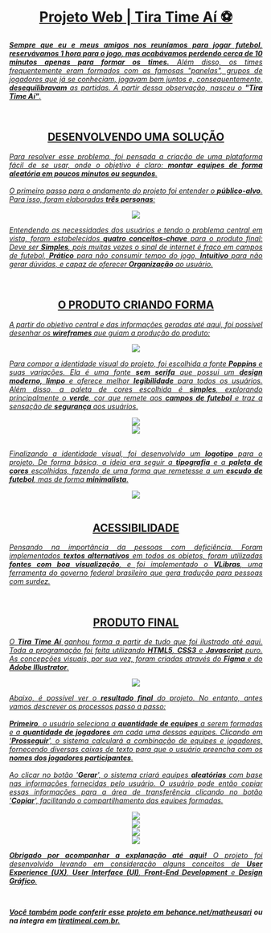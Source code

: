 <div align="center">
  <h1><a href="https://tiratimeai.com.br/">Projeto Web | Tira Time Aí ⚽</h1>
</div>

<p align="justify"><em><strong>Sempre que eu e meus amigos nos reuníamos para jogar futebol, reservávamos 1 hora para o jogo, mas acabávamos perdendo cerca de 10 minutos apenas para formar os times.</strong> Além disso, os times frequentemente eram formados com as famosas "panelas", grupos de jogadores que já se conheciam, jogavam bem juntos e, consequentemente, <strong>desequilibravam</strong> as partidas. A partir dessa observação, nasceu o <strong>"Tira Time Aí"</strong>.</em></p>

<br>

<h2 align="center"><strong>DESENVOLVENDO UMA SOLUÇÃO</strong></h2>

<p align="justify"><em>Para resolver esse problema, foi pensada a criação de uma plataforma fácil de se usar, onde o objetivo é claro: <strong>montar equipes de forma aleatória em poucos minutos ou segundos</strong>.
<br><br>
O primeiro passo para o andamento do projeto foi entender o <strong>público-alvo</strong>. Para isso, foram elaboradas <strong>três personas</strong>:
</em></p>

<div align="center">
   <img src="https://github.com/matheusari/matheusari/assets/114448911/be7ac3d3-f870-4b29-89e6-c368aeb06893">
</div>

<p align="justify"><em>Entendendo as necessidades dos usuários e tendo o problema central em vista, foram estabelecidos <strong>quatro conceitos-chave</strong> para o produto final: Deve ser <strong>Simples</strong>, pois muitas vezes o sinal de internet é fraco em campos de futebol, <strong>Prático</strong> para não consumir tempo do jogo, <strong>Intuitivo</strong> para não gerar dúvidas, e capaz de oferecer <strong>Organização</strong> ao usuário.</em></p>

<br>

<h2 align="center"><strong>O PRODUTO CRIANDO FORMA</strong></h2>

<p align="justify"><em>A partir do objetivo central e das informações geradas até aqui, foi possível desenhar os <strong>wireframes</strong> que guiam a produção do produto:</em></p>

<div align="center">
   <img src="https://github.com/matheusari/matheusari/assets/114448911/97f3ee9f-49f0-48a6-8940-75406dcabd473">
</div>

<p align="justify"><em>Para compor a identidade visual do projeto, foi escolhida a fonte <strong>Poppins</strong> e suas variações. Ela é uma fonte <strong>sem serifa</strong> que possui um <strong>design moderno, limpo</strong> e oferece melhor <strong>legibilidade</strong> para todos os usuários. Além disso, a paleta de cores escolhida é <strong>simples</strong>, explorando principalmente o <strong>verde</strong>, cor que remete aos <strong>campos de futebol</strong> e traz a sensação de <strong>segurança</strong> aos usuários.</em></p>

<div align="center">
   <img src="https://github.com/matheusari/matheusari/assets/114448911/c48d6a2b-e74c-4880-9511-8814870c8d71">
</div>

<div align="center">
   <img src="https://github.com/matheusari/matheusari/assets/114448911/7b40e227-c3f1-413b-8796-80ac6915b4b4">
</div>

<br>

<p align="justify"><em>Finalizando a identidade visual, foi desenvolvido um <strong>logotipo</strong> para o projeto. De forma básica, a ideia era seguir a <strong>tipografia</strong> e a <strong>paleta de cores</strong> escolhidas, fazendo de uma forma que remetesse a um <strong>escudo de futebol</strong>, mas de forma <strong>minimalista</strong>.</em></p>


<div align="center">
   <img src="https://github.com/matheusari/matheusari/assets/114448911/e3f9c5a7-4b73-44ec-81db-3f8bf95ebe5c">
</div>

<br>

<h2 align="center"><strong>ACESSIBILIDADE</strong></h2>

<p align="justify"><em>Pensando na importância da <stronginclusão</strong, o site possui algumas adaptações para <strong>pessoas com deficiência</strong>. Foram implementados <strong>textos alternativos</strong> em todos os objetos, foram utilizadas <strong>fontes com boa visualização</strong>, e foi implementado o <strong>VLibras</strong>, uma ferramenta do governo federal brasileiro que gera tradução para pessoas com surdez.</em></p>

<br>

<h2 align="center"><strong>PRODUTO FINAL</strong></h2>

<p align="justify"><em>O <strong>Tira Time Aí</strong> ganhou forma a partir de tudo que foi ilustrado até aqui. Toda a programação foi feita utilizando <strong>HTML5</strong>, <strong>CSS3</strong> e <strong>Javascript</strong> puro. As concepções visuais, por sua vez, foram criadas através do <strong>Figma</strong> e do <strong>Adobe Illustrator</strong>.</em></p>

<div align="center">
   <img src="https://github.com/matheusari/matheusari/assets/114448911/f56bcea3-88d0-4a88-ab24-9bcefbebc13b)">
</div>

<p align="justify"><em>Abaixo, é possível ver o <strong>resultado final</strong> do projeto. No entanto, antes vamos descrever os processos passo a passo:
<br><br>
<strong>Primeiro</strong>, o usuário seleciona a <strong>quantidade de equipes</strong> a serem formadas e a <strong>quantidade de jogadores</strong> em cada uma dessas equipes. Clicando em '<strong>Prosseguir</strong>', o sistema calculará a combinação de equipes e jogadores, fornecendo diversas caixas de texto para que o usuário preencha com os <strong>nomes dos jogadores participantes</strong>.
<br><br>
Ao clicar no botão '<strong>Gerar</strong>', o sistema criará equipes <strong>aleatórias</strong> com base nas informações fornecidas pelo usuário. O usuário pode então copiar essas informações para a área de transferência clicando no botão '<strong>Copiar</strong>', facilitando o compartilhamento das equipes formadas.</em></p>

<div align="center">
   <img src="https://github.com/matheusari/matheusari/assets/114448911/0f901b6a-4c69-4288-9dec-1597912421a9">
</div>
<div align="center">
   <img src="https://github.com/matheusari/matheusari/assets/114448911/c335cbe4-4774-4a7b-9569-636c9180878e">
</div>
<div align="center">
   <img src="https://github.com/matheusari/matheusari/assets/114448911/1acb0ba2-1964-46eb-8baa-66996f417f89">
</div>
<div align="center">
   <img src="https://github.com/matheusari/matheusari/assets/114448911/7e273ff5-8b7f-44fd-aaa1-25e93fa6f740">
</div>

<p align="justify"><em><strong>Obrigado por acompanhar a explanação até aqui!</strong> O projeto foi desenvolvido levando em consideração alguns conceitos de <strong>User Experience (UX)</strong>, <strong>User Interface (UI)</strong>, <strong>Front-End Development</strong> e <strong>Design Gráfico</strong>.</em></p>
<br>
<p align="justify"><em><strong>Você também pode conferir esse projeto em <a href="https://www.behance.net/gallery/198907497/Desenvolvimento-Web-Tira-Time-Ai">behance.net/matheusari</a> ou na íntegra em <a href="https://tiratimeai.com.br/">tiratimeai.com.br.
</em></p>
